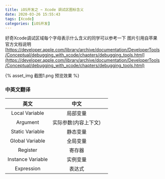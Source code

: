 ```yaml
---
title: iOS开发之 ~ Xcode 调试区图标含义
date: 2020-03-26 15:55:43
tags: [Xcode]
categories: [iOS开发]
---
```


好奇Xcode调试区域每个字母表示什么含义的同学可以参考一下
图片引用自苹果官方文档说明
[https://developer.apple.com/library/archive/documentation/DeveloperTools/Conceptual/debugging_with_xcode/chapters/debugging_tools.html](https://developer.apple.com/library/archive/documentation/DeveloperTools/Conceptual/debugging_with_xcode/chapters/debugging_tools.html)

{% asset_img 截图1.png 预览效果 %}


### 中英文翻译

|       英文        |         中文         |      |
| :---------------: | :------------------: | ---- |
|  Local Variable   |       局部变量       |      |
|     Argument      | 实际参数(内容上下文) |      |
|  Static Variable  |       静态变量       |      |
|  Global Variable  |       全局变量       |      |
|     Register      |        寄存器        |      |
| Instance Variable |       实例变量       |      |
|    Expression     |        表达式        |      |